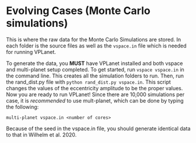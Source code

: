 # Evolving Cases (Monte Carlo simulations)

This is where the raw data for the Monte Carlo Simulations are stored. In each folder is the source files as well as the `vspace.in` file which is needed for running VPLanet.

To generate the data, you **MUST** have VPLanet installed and both vspace and multi-planet setup completed.
To get started, run `vspace vspace.in` in the command line. This creates all the simulation folders to run.
Then, run the rand_dist.py file with `python rand_dist.py vspace.in`. This script changes the values of the eccentricity amplitude to be the proper values.
Now you are ready to run VPLanet! Since there are 10,000 simulations per case, it is *recommended* to use mult-planet, which can be done by typing the following:

```
multi-planet vspace.in <number of cores>
```

Because of the seed in the vspace.in file, you should generate identical data to that in Wilhelm et al. 2020.
